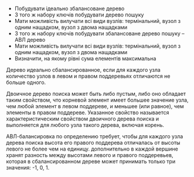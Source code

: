 - Побудувати ідеально збалансоване дерево
- З того ж набору ключів побудувати дерево пошуку
- Мати можливість вилучати всі види вузлів: термінальний, вузол з одним нащадком, вузол з двома  нащадками
- З того ж набору ключів побудувати збалансоване дерево пошуку – АВЛ дерево
- Мати можливість вилучати всі види вузлів: термінальний, вузол з одним нащадком, вузол з двома  нащадками
- Визначити, на якому рівні сума елементів максимальна

Дерево идеально сбалансированное, если для
каждого узла количество узлов в левом и правом
поддеревьях отличаются не больше одного.


Двоичное дерево поиска может быть либо
пустым, либо оно обладает таким
свойством, что корневой элемент имеет
большее значение узла, чем любой
элемент в левом поддереве, и меньшее
(или равное), чем элементы в правом
поддереве. Указанное свойство
называется характеристическим
свойством двоичного дерева поиска и
выполняется для любого узла такого
дерева, включая корень.


АВЛ-балансировка по определению
требует, чтобы для каждого узла
дерева поиска высота его правого
поддерева отличалась от высоты
левого не более чем на единицу.
дополнительно в каждой вершине хранят
разность  между высотами левого и
правого поддеревьев, которая в
сбалансированном дереве может
принимать только три значения: -1, 0, 1.
